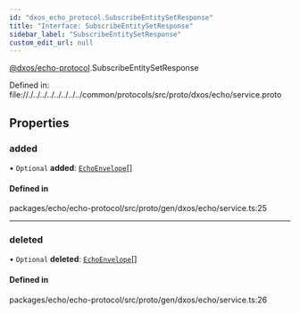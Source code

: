 ```yaml
---
id: "dxos_echo_protocol.SubscribeEntitySetResponse"
title: "Interface: SubscribeEntitySetResponse"
sidebar_label: "SubscribeEntitySetResponse"
custom_edit_url: null
---
```


[@dxos/echo-protocol](../modules/dxos_echo_protocol.md).SubscribeEntitySetResponse

Defined in:
  file://./../../../../../../../common/protocols/src/proto/dxos/echo/service.proto

## Properties

### added

• `Optional` **added**: [`EchoEnvelope`](dxos_echo_protocol.EchoEnvelope.md)[]

#### Defined in

packages/echo/echo-protocol/src/proto/gen/dxos/echo/service.ts:25

___

### deleted

• `Optional` **deleted**: [`EchoEnvelope`](dxos_echo_protocol.EchoEnvelope.md)[]

#### Defined in

packages/echo/echo-protocol/src/proto/gen/dxos/echo/service.ts:26
